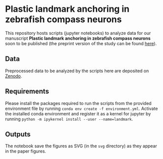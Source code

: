 # Plastic landmark anchoring in zebrafish compass neurons
This repository hosts scripts (jupyter notebooks) to analyze data for our manuscript **Plastic landmark anchoring in zebrafish compass neurons** soon to be published (the preprint version of the study can be found [here](https://doi.org/10.1101/2024.12.13.628331)).

## Data
Preprocessed data to be analyzed by the scripts here are deposited on [Zenodo](https://doi.org/10.5281/zenodo.17233579).

## Requirements
Please install the packages required to run the scripts from the provided environment file by running `conda env create -f environment.yml`.
Activate the installed conda environment and register it as a kernel for jupyter by running `python -m ipykernel install --user --name=landmark`.

## Outputs
The notebook save the figures as SVG (in the `svg` directory) as they appear in the paper figures.
